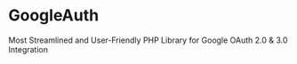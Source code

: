 # GoogleAuth
Most Streamlined and User-Friendly PHP Library for Google OAuth 2.0 &amp; 3.0 Integration
